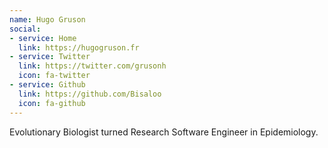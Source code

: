 ```yaml
---
name: Hugo Gruson
social:
- service: Home
  link: https://hugogruson.fr
- service: Twitter
  link: https://twitter.com/grusonh
  icon: fa-twitter
- service: Github
  link: https://github.com/Bisaloo
  icon: fa-github
---
```


Evolutionary Biologist turned Research Software Engineer in Epidemiology.
